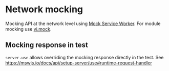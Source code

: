 # Network mocking

Mocking API at the network level using [Mock Service Worker](https://mswjs.io/docs/). For module mocking use [vi.mock](https://vitest.dev/api/#vi-mock).

## Mocking response in test

`server.use` allows overriding the mocking response directly in the test. See https://mswjs.io/docs/api/setup-server/use#runtime-request-handler

